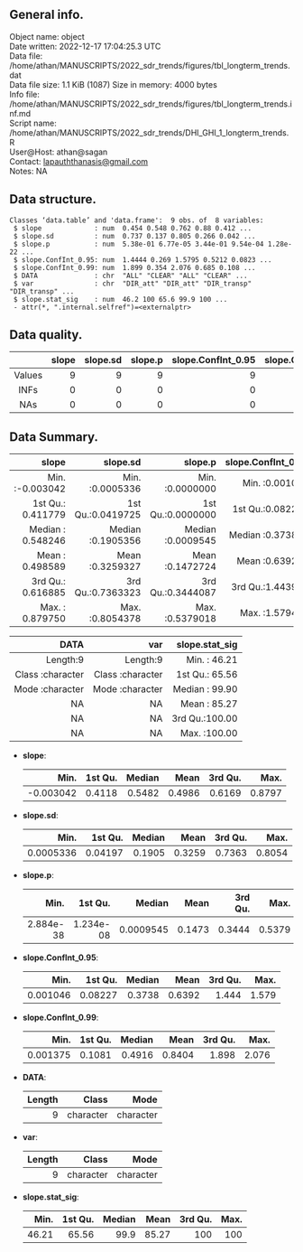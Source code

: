 <!-- This is a markdown file. -->


 General info.
---------------

Object name:    object      
Date written:   2022-12-17 17:04:25.3 UTC  
Data file:      /home/athan/MANUSCRIPTS/2022_sdr_trends/figures/tbl_longterm_trends.dat      
Data file size: 1.1 KiB (1087) 
Size in memory: 4000 bytes      
Info file:      /home/athan/MANUSCRIPTS/2022_sdr_trends/figures/tbl_longterm_trends.inf.md      
Script name:    /home/athan/MANUSCRIPTS/2022_sdr_trends/DHI_GHI_1_longterm_trends.R      
User@Host:      athan@sagan   
Contact:        <lapauththanasis@gmail.com>      
Notes:          NA      


 Data structure.
-----------------

```
Classes ‘data.table’ and 'data.frame':	9 obs. of  8 variables:
 $ slope             : num  0.454 0.548 0.762 0.88 0.412 ...
 $ slope.sd          : num  0.737 0.137 0.805 0.266 0.042 ...
 $ slope.p           : num  5.38e-01 6.77e-05 3.44e-01 9.54e-04 1.28e-22 ...
 $ slope.ConfInt_0.95: num  1.4444 0.269 1.5795 0.5212 0.0823 ...
 $ slope.ConfInt_0.99: num  1.899 0.354 2.076 0.685 0.108 ...
 $ DATA              : chr  "ALL" "CLEAR" "ALL" "CLEAR" ...
 $ var               : chr  "DIR_att" "DIR_att" "DIR_transp" "DIR_transp" ...
 $ slope.stat_sig    : num  46.2 100 65.6 99.9 100 ...
 - attr(*, ".internal.selfref")=<externalptr> 
```


 Data quality.
---------------

| &nbsp; | slope | slope.sd | slope.p | slope.ConfInt_0.95 | slope.ConfInt_0.99 | DATA | var | slope.stat_sig |
|:------:|------:|---------:|--------:|-------------------:|-------------------:|-----:|----:|---------------:|
| Values |     9 |        9 |       9 |                  9 |                  9 |    0 |   0 |              9 |
|  INFs  |     0 |        0 |       0 |                  0 |                  0 |    0 |   0 |              0 |
|  NAs   |     0 |        0 |       0 |                  0 |                  0 |    0 |   0 |              0 |


 Data Summary.
---------------

|             slope |          slope.sd |           slope.p | slope.ConfInt_0.95 | slope.ConfInt_0.99 |
|------------------:|------------------:|------------------:|-------------------:|-------------------:|
| Min.   :-0.003042 | Min.   :0.0005336 | Min.   :0.0000000 |   Min.   :0.001046 |   Min.   :0.001375 |
| 1st Qu.: 0.411779 | 1st Qu.:0.0419725 | 1st Qu.:0.0000000 |   1st Qu.:0.082274 |   1st Qu.:0.108134 |
| Median : 0.548246 | Median :0.1905356 | Median :0.0009545 |   Median :0.373811 |   Median :0.491551 |
| Mean   : 0.498589 | Mean   :0.3259327 | Mean   :0.1472724 |   Mean   :0.639208 |   Mean   :0.840359 |
| 3rd Qu.: 0.616885 | 3rd Qu.:0.7363323 | 3rd Qu.:0.3444087 |   3rd Qu.:1.443947 |   3rd Qu.:1.898246 |
| Max.   : 0.879750 | Max.   :0.8054378 | Max.   :0.5379018 |   Max.   :1.579463 |   Max.   :2.076399 |

 

|             DATA |              var | slope.stat_sig |
|-----------------:|-----------------:|---------------:|
|         Length:9 |         Length:9 | Min.   : 46.21 |
| Class :character | Class :character | 1st Qu.: 65.56 |
| Mode  :character | Mode  :character | Median : 99.90 |
|               NA |               NA | Mean   : 85.27 |
|               NA |               NA | 3rd Qu.:100.00 |
|               NA |               NA | Max.   :100.00 |



  * **slope**:


    |      Min. | 1st Qu. | Median |   Mean | 3rd Qu. |   Max. |
    |----------:|--------:|-------:|-------:|--------:|-------:|
    | -0.003042 |  0.4118 | 0.5482 | 0.4986 |  0.6169 | 0.8797 |

  * **slope.sd**:


    |      Min. | 1st Qu. | Median |   Mean | 3rd Qu. |   Max. |
    |----------:|--------:|-------:|-------:|--------:|-------:|
    | 0.0005336 | 0.04197 | 0.1905 | 0.3259 |  0.7363 | 0.8054 |

  * **slope.p**:


    |      Min. |   1st Qu. |    Median |   Mean | 3rd Qu. |   Max. |
    |----------:|----------:|----------:|-------:|--------:|-------:|
    | 2.884e-38 | 1.234e-08 | 0.0009545 | 0.1473 |  0.3444 | 0.5379 |

  * **slope.ConfInt_0.95**:


    |     Min. | 1st Qu. | Median |   Mean | 3rd Qu. |  Max. |
    |---------:|--------:|-------:|-------:|--------:|------:|
    | 0.001046 | 0.08227 | 0.3738 | 0.6392 |   1.444 | 1.579 |

  * **slope.ConfInt_0.99**:


    |     Min. | 1st Qu. | Median |   Mean | 3rd Qu. |  Max. |
    |---------:|--------:|-------:|-------:|--------:|------:|
    | 0.001375 |  0.1081 | 0.4916 | 0.8404 |   1.898 | 2.076 |

  * **DATA**:


    | Length |     Class |      Mode |
    |-------:|----------:|----------:|
    |      9 | character | character |

  * **var**:


    | Length |     Class |      Mode |
    |-------:|----------:|----------:|
    |      9 | character | character |

  * **slope.stat_sig**:


    |  Min. | 1st Qu. | Median |  Mean | 3rd Qu. | Max. |
    |------:|--------:|-------:|------:|--------:|-----:|
    | 46.21 |   65.56 |   99.9 | 85.27 |     100 |  100 |


<!-- end of list -->


